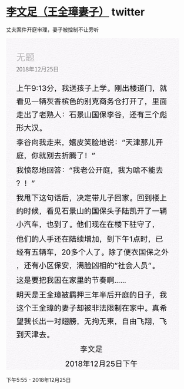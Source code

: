 #  [李文足（王全璋妻子）](https://twitter.com/709liwenzu) twitter



丈夫案件开庭审理，妻子被控制不让旁听

![图20181226-8王全璋妻](图20181226-8王全璋妻.jpg)

下午5:55 - 2018年12月25日


